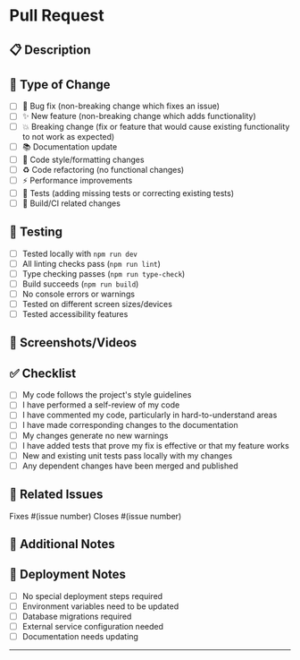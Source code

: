 # Pull Request

## 📋 Description

<!-- Briefly describe what this PR accomplishes -->

## 🔧 Type of Change

<!-- Mark the relevant option with an x -->

- [ ] 🐛 Bug fix (non-breaking change which fixes an issue)
- [ ] ✨ New feature (non-breaking change which adds functionality)
- [ ] 💥 Breaking change (fix or feature that would cause existing functionality to not work as expected)
- [ ] 📚 Documentation update
- [ ] 🎨 Code style/formatting changes
- [ ] ♻️ Code refactoring (no functional changes)
- [ ] ⚡ Performance improvements
- [ ] 🧪 Tests (adding missing tests or correcting existing tests)
- [ ] 🔧 Build/CI related changes

## 🧪 Testing

<!-- Describe the tests that you ran to verify your changes -->

- [ ] Tested locally with `npm run dev`
- [ ] All linting checks pass (`npm run lint`)
- [ ] Type checking passes (`npm run type-check`)
- [ ] Build succeeds (`npm run build`)
- [ ] No console errors or warnings
- [ ] Tested on different screen sizes/devices
- [ ] Tested accessibility features

## 📱 Screenshots/Videos

<!-- If applicable, add screenshots or videos to help explain your changes -->

## ✅ Checklist

<!-- Mark completed items with an x -->

- [ ] My code follows the project's style guidelines
- [ ] I have performed a self-review of my code
- [ ] I have commented my code, particularly in hard-to-understand areas
- [ ] I have made corresponding changes to the documentation
- [ ] My changes generate no new warnings
- [ ] I have added tests that prove my fix is effective or that my feature works
- [ ] New and existing unit tests pass locally with my changes
- [ ] Any dependent changes have been merged and published

## 🔗 Related Issues

<!-- Link any related issues -->

Fixes #(issue number)
Closes #(issue number)

## 📝 Additional Notes

<!-- Add any additional notes, considerations, or context -->

## 🚀 Deployment Notes

<!-- Any special deployment considerations? -->

- [ ] No special deployment steps required
- [ ] Environment variables need to be updated
- [ ] Database migrations required
- [ ] External service configuration needed
- [ ] Documentation needs updating

---

<!-- 
By submitting this PR, I confirm that:
- The code is my own work or properly attributed
- I have the right to submit this work under the project's license
- I understand this will be deployed automatically upon merge
-->